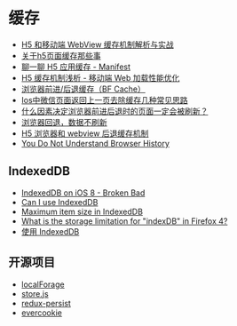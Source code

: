缓存
========

- [H5 和移动端 WebView 缓存机制解析与实战](https://cloud.tencent.com/developer/article/1071759)
- [关于h5页面缓存那些事](https://www.jianshu.com/p/779a5a4d696d)
- [聊一聊 H5 应用缓存 - Manifest](https://juejin.im/post/58eec5f9ac502e006c11bafd)
- [H5 缓存机制浅析 - 移动端 Web 加载性能优化](https://segmentfault.com/a/1190000004132566)
- [浏览器前进/后退缓存（BF Cache）](https://harttle.land/2017/03/12/backward-forward-cache.html)
- [Ios中微信页面返回上一页去除缓存几种常见思路](https://segmentfault.com/a/1190000010934250)
- [什么因素决定浏览器前进后退时的页面一定会被刷新？](https://www.zhihu.com/question/20757320)
- [浏览器回退，数据不刷新](https://zhuanlan.zhihu.com/p/27586179)
- [H5 浏览器和 webview 后退缓存机制](https://juejin.im/entry/588b44a08fd9c544813ed5b3)
- [You Do Not Understand Browser History](https://madhatted.com/2013/6/16/you-do-not-understand-browser-history)


## IndexedDB

- [IndexedDB on iOS 8 - Broken Bad](https://www.raymondcamden.com/2014/09/25/IndexedDB-on-iOS-8-Broken-Bad/)
- [Can I use IndexedDB](https://caniuse.com/#search=IndexedDB)
- [Maximum item size in IndexedDB](https://stackoverflow.com/questions/5692820/maximum-item-size-in-indexeddb)
- [What is the storage limitation for "indexDB" in Firefox 4?](https://support.mozilla.org/en-US/questions/818987#answer-180011)
- [使用 IndexedDB](http://www.tfan.org/using-indexeddb/)

## 开源项目

- [localForage](https://github.com/localForage/localForage)
- [store.js](https://github.com/marcuswestin/store.js)
- [redux-persist](https://github.com/rt2zz/redux-persist)
- [evercookie](https://github.com/samyk/evercookie)
